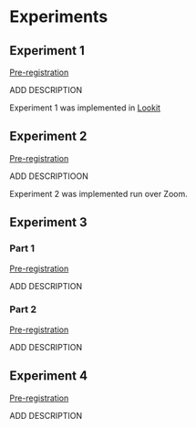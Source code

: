 # Experiments

## Experiment 1

[Pre-registration](https://osf.io/2gebc)

ADD DESCRIPTION

Experiment 1 was implemented in [Lookit](https://lookit.mit.edu/)

## Experiment 2

[Pre-registration](https://osf.io/uzhw8)

ADD DESCRIPTIOON

Experiment 2 was implemented run over Zoom. 

## Experiment 3
### Part 1

[Pre-registration](https://osf.io/pb4wa)

ADD DESCRIPTION

### Part 2

[Pre-registration](https://osf.io/8v5yk)

ADD DESCRIPTION

## Experiment 4

[Pre-registration](https://osf.io/mrqdx)

ADD DESCRIPTION
